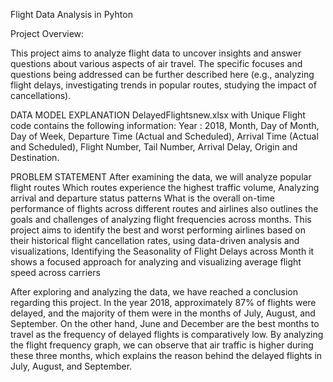 Flight Data Analysis in Pyhton

Project Overview:

This project aims to analyze flight data to uncover insights and answer questions about various aspects of air travel. The specific focuses and questions being addressed can be further described here (e.g., analyzing flight delays, investigating trends in popular routes, studying the impact of cancellations).

DATA MODEL EXPLANATION DelayedFlightsnew.xlsx with Unique Flight code contains the following information: Year : 2018, Month, Day of Month, Day of Week, Departure Time (Actual and Scheduled), Arrival Time (Actual and Scheduled), Flight Number, Tail Number, Arrival Delay, Origin and Destination.

PROBLEM STATEMENT After examining the data, we will analyze popular flight routes Which routes experience the highest traffic volume, Analyzing arrival and departure status patterns What is the overall on-time performance of flights across different routes and airlines also outlines the goals and challenges of analyzing flight frequencies across months. This project aims to identify the best and worst performing airlines based on their historical flight cancellation rates, using data-driven analysis and visualizations, Identifying the Seasonality of Flight Delays across Month it shows a focused approach for analyzing and visualizing average flight speed across carriers

After exploring and analyzing the data, we have reached a conclusion regarding this project. In the year 2018, approximately 87% of flights were delayed, and the majority of them were in the months of July, August, and September. On the other hand, June and December are the best months to travel as the frequency of delayed flights is comparatively low. By analyzing the flight frequency graph, we can observe that air traffic is higher during these three months, which explains the reason behind the delayed flights in July, August, and September.
